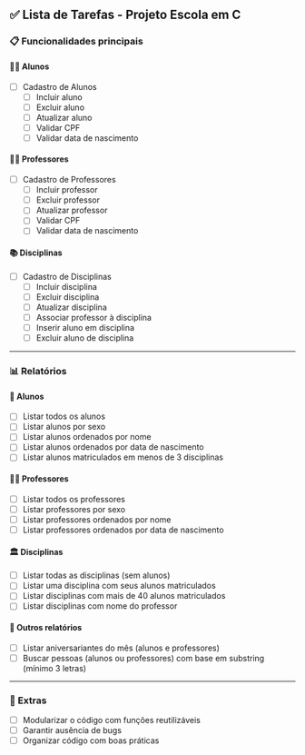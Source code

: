 ## ✅ Lista de Tarefas - Projeto Escola em C

### 📋 Funcionalidades principais

#### 👨‍🎓 Alunos
- [ ] Cadastro de Alunos
  - [ ] Incluir aluno
  - [ ] Excluir aluno
  - [ ] Atualizar aluno
  - [ ] Validar CPF
  - [ ] Validar data de nascimento

#### 👨‍🏫 Professores
- [ ] Cadastro de Professores
  - [ ] Incluir professor
  - [ ] Excluir professor
  - [ ] Atualizar professor
  - [ ] Validar CPF
  - [ ] Validar data de nascimento

#### 📚 Disciplinas
- [ ] Cadastro de Disciplinas
  - [ ] Incluir disciplina
  - [ ] Excluir disciplina
  - [ ] Atualizar disciplina
  - [ ] Associar professor à disciplina
  - [ ] Inserir aluno em disciplina
  - [ ] Excluir aluno de disciplina

---

### 📊 Relatórios

#### 📑 Alunos
- [ ] Listar todos os alunos
- [ ] Listar alunos por sexo
- [ ] Listar alunos ordenados por nome
- [ ] Listar alunos ordenados por data de nascimento
- [ ] Listar alunos matriculados em menos de 3 disciplinas

#### 🧑‍🏫 Professores
- [ ] Listar todos os professores
- [ ] Listar professores por sexo
- [ ] Listar professores ordenados por nome
- [ ] Listar professores ordenados por data de nascimento

#### 🏛️ Disciplinas
- [ ] Listar todas as disciplinas (sem alunos)
- [ ] Listar uma disciplina com seus alunos matriculados
- [ ] Listar disciplinas com mais de 40 alunos matriculados
- [ ] Listar disciplinas com nome do professor

#### 🎉 Outros relatórios
- [ ] Listar aniversariantes do mês (alunos e professores)
- [ ] Buscar pessoas (alunos ou professores) com base em substring (mínimo 3 letras)

---

### 🧪 Extras
- [ ] Modularizar o código com funções reutilizáveis
- [ ] Garantir ausência de bugs
- [ ] Organizar código com boas práticas
